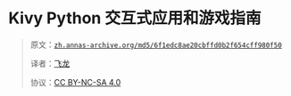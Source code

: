 # Kivy Python 交互式应用和游戏指南

> 原文：[`zh.annas-archive.org/md5/6f1edc8ae20cbffd0b2f654cff980f50`](https://zh.annas-archive.org/md5/6f1edc8ae20cbffd0b2f654cff980f50)
> 
> 译者：[飞龙](https://github.com/wizardforcel)
> 
> 协议：[CC BY-NC-SA 4.0](http://creativecommons.org/licenses/by-nc-sa/4.0/)
